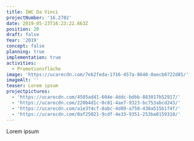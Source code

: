 ```yaml
---
title: IWC Da Vinci
projectNumber: '16.2702'
date: 2019-05-23T16:23:22.663Z
position: 20
draft: false
Year: '2019'
concept: false
planning: true
implementation: true
activities:
  - Promotionsfläche
image: 'https://ucarecdn.com/7eb2feda-1716-457a-8640-0aecb0722d85/'
imageAlt: ''
teaser: Lorem ipsum
projectpictures:
  - 'https://ucarecdn.com/4505ad41-604e-4ddc-bdbb-883017b52917/'
  - 'https://ucarecdn.com/220b4d1c-0c81-4ae7-9323-bc753abcd243/'
  - 'https://ucarecdn.com/a1e3f4cf-8abc-4d89-a758-438a515b1f4f/'
  - 'https://ucarecdn.com/0af25021-9cdf-4e33-9351-253ba0159310/'
---
```

Lorem ipsum
